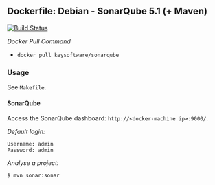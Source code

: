 ## Dockerfile: Debian - SonarQube 5.1 (+ Maven)

[![Build Status](https://travis-ci.org/keysoftware/docker-sonarqube.svg?branch=master)](https://travis-ci.org/keysoftware/docker-sonarqube)

*Docker Pull Command*
- `docker pull keysoftware/sonarqube`

### Usage

See `Makefile`.

#### SonarQube

Access the SonarQube dashboard: `http://<docker-machine ip>:9000/`.

*Default login:*

    Username: admin
    Password: admin

*Analyse a project:*

    $ mvn sonar:sonar
